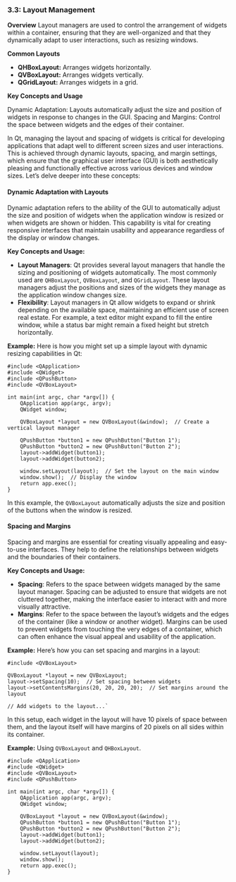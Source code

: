 
### 3.3: Layout Management

**Overview**
Layout managers are used to control the arrangement of widgets within a container, ensuring that they are well-organized and that they dynamically adapt to user interactions, such as resizing windows.

**Common Layouts**
* **QHBoxLayout:** Arranges widgets horizontally.
* **QVBoxLayout:** Arranges widgets vertically.
* **QGridLayout:** Arranges widgets in a grid.

**Key Concepts and Usage**

Dynamic Adaptation: Layouts automatically adjust the size and position of widgets in response to changes in the GUI.
Spacing and Margins: Control the space between widgets and the edges of their container.

In Qt, managing the layout and spacing of widgets is critical for developing applications that adapt well to different screen sizes and user interactions. This is achieved through dynamic layouts, spacing, and margin settings, which ensure that the graphical user interface (GUI) is both aesthetically pleasing and functionally effective across various devices and window sizes. Let’s delve deeper into these concepts:

#### Dynamic Adaptation with Layouts

Dynamic adaptation refers to the ability of the GUI to automatically adjust the size and position of widgets when the application window is resized or when widgets are shown or hidden. This capability is vital for creating responsive interfaces that maintain usability and appearance regardless of the display or window changes.

**Key Concepts and Usage:**

-   **Layout Managers**: Qt provides several layout managers that handle the sizing and positioning of widgets automatically. The most commonly used are `QHBoxLayout`, `QVBoxLayout`, and `QGridLayout`. These layout managers adjust the positions and sizes of the widgets they manage as the application window changes size.
-   **Flexibility**: Layout managers in Qt allow widgets to expand or shrink depending on the available space, maintaining an efficient use of screen real estate. For example, a text editor might expand to fill the entire window, while a status bar might remain a fixed height but stretch horizontally.

**Example:**
Here is how you might set up a simple layout with dynamic resizing capabilities in Qt:
```
#include <QApplication>
#include <QWidget>
#include <QPushButton>
#include <QVBoxLayout>

int main(int argc, char *argv[]) {
    QApplication app(argc, argv);
    QWidget window;

    QVBoxLayout *layout = new QVBoxLayout(&window);  // Create a vertical layout manager

    QPushButton *button1 = new QPushButton("Button 1");
    QPushButton *button2 = new QPushButton("Button 2");
    layout->addWidget(button1);
    layout->addWidget(button2);

    window.setLayout(layout);  // Set the layout on the main window
    window.show();  // Display the window
    return app.exec();
}
```

In this example, the `QVBoxLayout` automatically adjusts the size and position of the buttons when the window is resized.

#### Spacing and Margins

Spacing and margins are essential for creating visually appealing and easy-to-use interfaces. They help to define the relationships between widgets and the boundaries of their containers.

**Key Concepts and Usage:**

-   **Spacing**: Refers to the space between widgets managed by the same layout manager. Spacing can be adjusted to ensure that widgets are not cluttered together, making the interface easier to interact with and more visually attractive.
-   **Margins**: Refer to the space between the layout’s widgets and the edges of the container (like a window or another widget). Margins can be used to prevent widgets from touching the very edges of a container, which can often enhance the visual appeal and usability of the application.

**Example:**
Here’s how you can set spacing and margins in a layout:
```
#include <QVBoxLayout>

QVBoxLayout *layout = new QVBoxLayout;
layout->setSpacing(10);  // Set spacing between widgets
layout->setContentsMargins(20, 20, 20, 20);  // Set margins around the layout

// Add widgets to the layout...` 
```
In this setup, each widget in the layout will have 10 pixels of space between them, and the layout itself will have margins of 20 pixels on all sides within its container.

**Example:** Using `QVBoxLayout` and `QHBoxLayout`.

```
#include <QApplication>
#include <QWidget>
#include <QVBoxLayout>
#include <QPushButton> 

int main(int argc, char *argv[]) { 
    QApplication app(argc, argv); 
    QWidget window; 
 
    QVBoxLayout *layout = new QVBoxLayout(&window); 
    QPushButton *button1 = new QPushButton("Button 1"); 
    QPushButton *button2 = new QPushButton("Button 2"); 
    layout->addWidget(button1); 
    layout->addWidget(button2); 
 
    window.setLayout(layout); 
    window.show(); 
    return app.exec(); 
} 
```
